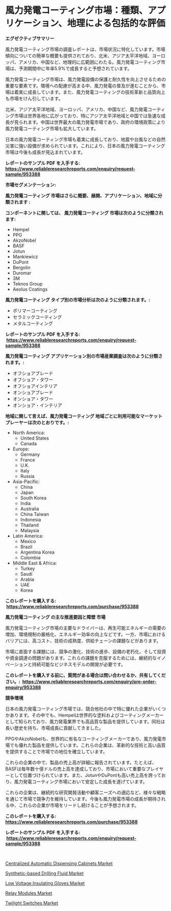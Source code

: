 <p><h1>風力発電コーティング市場：種類、アプリケーション、地理による包括的な評価</h1></p><p><strong>エグゼクティブサマリー</strong></p>
<p><p>風力発電コーティング市場の調査レポートは、市場状況に特化しています。市場傾向についての簡単な概要も提供されており、北米、アジア太平洋地域、ヨーロッパ、アメリカ、中国など、地理的に広範囲にわたる。風力発電コーティング市場は、予測期間中に年率5.9%で成長すると予想されています。</p><p>風力発電コーティング市場は、風力発電設備の保護と耐久性を向上させるための重要な要素です。環境への配慮が高まる中、風力発電の普及が進むことから、市場は着実に成長しています。また、風力発電コーティングの技術革新と品質向上も市場をけん引しています。</p><p>北米、アジア太平洋地域、ヨーロッパ、アメリカ、中国など、風力発電コーティング市場は世界各地に広がっており、特にアジア太平洋地域と中国では急速な成長が見られます。中国は世界最大の風力発電市場であり、政府の環境政策により風力発電コーティング市場も拡大しています。</p><p>日本の風力発電コーティング市場も着実に成長しており、地震や台風などの自然災害に強い設備が求められています。これにより、日本の風力発電コーティング市場は今後も成長が見込まれています。</p></p>
<p><strong>レポートのサンプル PDF を入手する: <a href="https://www.reliableresearchreports.com/enquiry/request-sample/953388">https://www.reliableresearchreports.com/enquiry/request-sample/953388</a></strong></p>
<p><strong>市場セグメンテーション:</strong></p>
<p><strong> 風力発電コーティング 市場はさらに概要、展開、アプリケーション、地域に分類されます :</strong></p>
<p><strong>コンポーネントに関しては、 風力発電コーティング 市場は次のように分類されます: &nbsp;</strong></p>
<p><ul><li>Hempel</li><li>PPG</li><li>AkzoNobel</li><li>BASF</li><li>Jotun</li><li>Mankiewicz</li><li>DuPont</li><li>Bergolin</li><li>Duromar</li><li>3M</li><li>Teknos Group</li><li>Aeolus Coatings</li></ul></p>
<p><strong> 風力発電コーティング タイプ別の市場分析は次のように分類されます。:</strong></p>
<p><ul><li>ポリマーコーティング</li><li>セラミックコーティング</li><li>メタルコーティング</li></ul></p>
<p><strong>レポートのサンプル PDF を入手する: &nbsp;<a href="https://www.reliableresearchreports.com/enquiry/request-sample/953388">https://www.reliableresearchreports.com/enquiry/request-sample/953388</a></strong></p>
<p><strong> 風力発電コーティング アプリケーション別の市場産業調査は次のように分類されます。:</strong></p>
<p><ul><li>オフショアブレード</li><li>オフショア・タワー</li><li>オフショアインテリア</li><li>オンショアブレード</li><li>オンショア・タワー</li><li>オンショア・インテリア</li></ul></p>
<p><strong>地域に関して言えば、風力発電コーティング 地域ごとに利用可能なマーケットプレーヤーは次のとおりです。:</strong></p>
<p><ul>
    <li>
        North America:
        <ul>
            <li>United States</li>
            <li>Canada</li>
        </ul>
    </li>
    <li>
        Europe:
        <ul>
            <li>Germany</li>
            <li>France</li>
            <li>U.K.</li>
            <li>Italy</li>
            <li>Russia</li>
        </ul>
    </li>
    <li>
        Asia-Pacific:
        <ul>
            <li>China</li>
            <li>Japan</li>
            <li>South Korea</li>
            <li>India</li>
            <li>Australia</li>
            <li>China Taiwan</li>
            <li>Indonesia</li>
            <li>Thailand</li>
            <li>Malaysia</li>
        </ul>
    </li>
    <li>
        Latin America:
        <ul>
            <li>Mexico</li>
            <li>Brazil</li>
            <li>Argentina Korea</li>
            <li>Colombia</li>
        </ul>
    </li>
    <li>
        Middle East & Africa:
        <ul>
            <li>Turkey</li>
            <li>Saudi</li>
            <li>Arabia</li>
            <li>UAE</li>
            <li>Korea</li>
        </ul>
    </li>
    </ul></p>
<p><strong>このレポートを購入する: &nbsp;<a href="https://www.reliableresearchreports.com/purchase/953388">https://www.reliableresearchreports.com/purchase/953388</a></strong></p>
<p><strong>風力発電コーティング の主な推進要因と障壁 市場</strong></p>
<p><p>風力発電コーティング市場の主要なドライバーは、再生可能エネルギーの需要の増加、環境規制の厳格化、エネルギー効率の向上などです。一方、市場におけるバリアには、高コスト、技術の成熟度、供給チェーンの課題などがあります。</p><p>市場に直面する課題には、競争の激化、技術の進歩、設備の老朽化、そして投資や資金調達の問題があります。これらの課題を克服するためには、継続的なイノベーションと持続可能なビジネスモデルの開発が必要です。</p></p>
<p><strong>このレポートを購入する前に、質問がある場合は問い合わせるか、共有してください。:&nbsp; <a href="https://www.reliableresearchreports.com/enquiry/pre-order-enquiry/953388">https://www.reliableresearchreports.com/enquiry/pre-order-enquiry/953388</a></strong></p>
<p><strong>競争環境</strong></p>
<p><p>日本の風力発電コーティング市場では、競合他社の中で特に優れた企業がいくつかあります。その中でも、Hempelは世界的な塗料およびコーティングメーカーとして知られており、風力発電業界でも高品質な製品を提供しています。同社は長い歴史を持ち、市場成長に貢献してきました。</p><p>PPGやAkzoNobelも、世界的に有名なコーティングメーカーであり、風力発電市場でも優れた製品を提供しています。これらの企業は、革新的な技術と高い品質を提供することで市場での地位を確立しています。</p><p>これらの企業の中で、製品の売上高が詳細に報告されています。たとえば、BASFは毎年数十億ドルの売上高を達成しており、市場において重要なプレイヤーとして位置づけられています。また、JotunやDuPontも高い売上高を誇っており、風力発電コーティング市場において安定した成長を遂げています。</p><p>これらの企業は、継続的な研究開発活動や顧客ニーズへの適応など、様々な戦略を通じて市場で競争力を維持しています。今後も風力発電市場の成長が期待される中、これらの企業が市場をリードし続けることが予想されます。</p></p>
<p><strong>このレポートを購入する: &nbsp; <a href="https://www.reliableresearchreports.com/purchase/953388">https://www.reliableresearchreports.com/purchase/953388</a></strong></p>
<p><strong>レポートのサンプル PDF を入手する: &nbsp;<a href="https://www.reliableresearchreports.com/enquiry/request-sample/953388">https://www.reliableresearchreports.com/enquiry/request-sample/953388</a></strong><strong></strong></p>
<p>&nbsp;</p>
<p><p><a href="https://acidic-farm-354.notion.site/Centralized-Automatic-Dispensing-Cabinets-Market-Research-Report-Reveals-The-Latest-Trends-And-Oppor-f1fc759f21cd452cb4d00bd3671bb4d6">Centralized Automatic Dispensing Cabinets Market</a></p><p><a href="https://acidic-farm-354.notion.site/Synthetic-based-Drilling-Fluid-Market-Furnish-Information-about-Market-Size-Market-Share-Market-Dy-c44a7eb5abf04b94bb8bee29d2fc6333">Synthetic-based Drilling Fluid Market</a></p><p><a href="https://glittery-fuchsia-86a.notion.site/Low-Voltage-Insulating-Gloves-Market-Size-Market-Share-and-Global-Market-Analysis-Report-2024-20-263324f31e344b588ff320eba8c1f7b7">Low Voltage Insulating Gloves Market</a></p><p><a href="https://view.publitas.com/reportprime-1/relay-modules-market-size-global-industry-overview-market-segmentation-and-forecast-2024-to-2031/">Relay Modules Market</a></p><p><a href="https://view.publitas.com/reportprime-1/twilight-switches-market-provides-detailed-segmentation-of-this-market-based-on-type-application-and-region-and-forecast-for-the-period-from-2024-2031/">Twilight Switches Market</a></p></p>